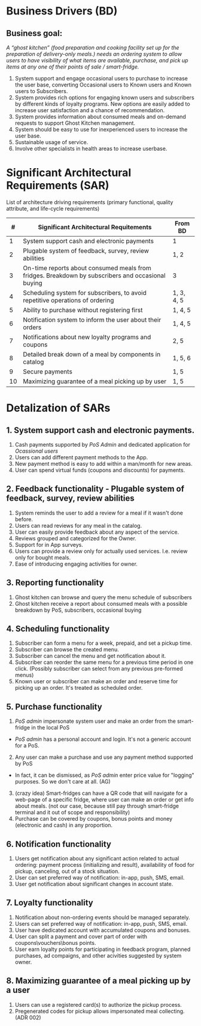 # Business Drivers (BD)

## Business goal:

*A “ghost kitchen” (food preparation and cooking facility set up for the preparation of delivery-only meals.) needs an ordering system to allow users to have visibility of what items are available, purchase, and pick up items at any one of their points of sale / smart-fridge.*


1. System support and engage occasional users to purchase to increase the user base, converting Occasional users to Known users and Known users to Subscribers.
2. System provides rich options for engaging known users and subscribers by different kinds of loyalty programs. New options are easily added to increase user satisfaction and a chance of recommendation. 
3. System provides information about consumed meals and on-demand requests to support Ghost Kitchen management. 
4. System should be easy to use for inexperienced users to increase the user base. 
5. Sustainable usage of service. 
6. Involve other specialists in health areas to increase userbase.

# Significant Architectural Requirements (SAR)
List of architecture driving requirements (primary functional, quality attribute, and life-cycle requirements)

| # | Significant Architectural Requitements | From BD | 
|----|----|----| 
| 1 | System support cash and electronic payments | 1 | 
| 2 | Plugable system of feedback, survey, review abilities | 1, 2 | 
| 3 | On-time reports about consumed meals from fridges. Breakdown by subscribers and occasional buying | 3 | 
| 4 | Scheduling system for subscribers, to avoid repetitive operations of ordering | 1, 3, 4, 5 | 
| 5 | Ability to purchase without registering first | 1, 4, 5 | 
| 6 | Notification system to inform the user about their orders | 1, 4, 5 | 
| 7 | Notifications about new loyalty programs and coupons | 2, 5 | 
| 8 | Detailed break down of a meal by components in catalog | 1, 5, 6 | 
| 9 | Secure payments | 1, 5 | 
| 10 | Maximizing guarantee of a meal picking up by user | 1, 5 | 

# Detalization of SARs 

## 1. System support cash and electronic payments.

1. Cash payments supported by _PoS Admin_ and dedicated application for _Ocassional users_ 
2. Users can add different payment methods to the App.
3. New payment method is easy to add within a man/month for new areas. 
4. User can spend virtual funds (coupons and discounts) for payments.

## 2. Feedback functionality - Plugable system of feedback, survey, review abilities 

1. System reminds the user to add a review for a meal if it wasn't done before. 
2. Users can read reviews for any meal in the catalog.
3. User can easily provide feedback about any aspect of the service.
4. Reviews grouped and categorized for the Owner.
5. Support for in App surveys. 
6. Users can provide a review only for actually used services. I.e. review only for bought meals.
7. Ease of introducing engaging activities for owner.

## 3. Reporting functionality

1. Ghost kitchen can browse and query the menu schedule of subscribers 
2. Ghost kitchen receive a report about consumed meals with a possible breakdown by PoS, subscribers, occasional buying

## 4. Scheduling functionality 

1. Subscriber can form a menu for a week, prepaid, and set a pickup time. 
2. Subscriber can browse the created menu. 
3. Subscriber can cancel the menu and get notification about it. 
4. Subscriber can reorder the same menu for a previous time period in one click. (Possibly subscriber can select from any previous pre-formed menus)
5. Known user or subscriber can make an order and reserve time for picking up an order. It's treated as scheduled order. 

## 5. Purchase functionality 

1. _PoS admin_ impersonate system user and make an order from the smart-fridge in the local PoS 
- _PoS admin_ has a personal account and login. It's not a generic account for a PoS. 
2. Any user can make a purchase and use any payment method supported by PoS 
- In fact, it can be dismissed, as _PoS admin_ enter price value for "logging" purposes. So we don't care at all. (AG)
3. (crazy idea) Smart-fridges can have a QR code that will navigate for a web-page of a specific fridge, where user can make an order or get info about meals. (not our case, because still pay through smart-fridge terminal and it out of scope and responsibility) 
4. Purchase can be covered by coupons, bonus points and money (electronic and cash) in any proportion. 
 
## 6. Notification functionality

1. Users get notification about any significant action related to actual ordering: payment process (initializing and result), availability of food for pickup, canceling, out of a stock situation. 
2. User can set preferred way of notification: in-app, push, SMS, email. 
3. User get notification about significant changes in account state. 

## 7. Loyalty functionality 

1. Notification about non-ordering events should be managed separately. 
2. Users can set preferred way of notification: in-app, push, SMS, email. 
3. User have dedicated account with accumulated coupons and bonuses. 
4. User can split a payment and cover part of order with coupons\vouchers\bonus points.  
5. User earn loyalty points for participating in feedback program, planned purchases, ad compaigns, and other acivities suggested by system owner.  

## 8. Maximizing guarantee of a meal picking up by a user

1. Users can use a registered card(s) to authorize the pickup process. 
2. Pregenerated codes for pickup allows impersonated meal collecting. (ADR 002)
